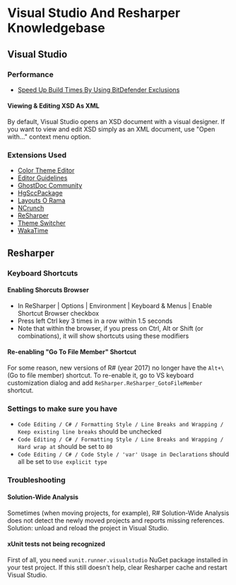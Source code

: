 # Visual Studio And Resharper Knowledgebase

## Visual Studio

### Performance
* [Speed Up Build Times By Using BitDefender Exclusions](https://ardalis.com/speed-up-visual-studio-build-times)

#### Viewing & Editing XSD As XML
By default, Visual Studio opens an XSD document with a visual designer. If you want to view and edit XSD simply as an XML document, use "Open with..." context menu option.

### Extensions Used
- [Color Theme Editor](https://marketplace.visualstudio.com/items?itemName=VisualStudioPlatformTeam.VisualStudio2017ColorThemeEditor)
- [Editor Guidelines](https://marketplace.visualstudio.com/items?itemName=PaulHarrington.EditorGuidelines)
- [GhostDoc Community](https://submain.com/products/ghostdoc.aspx)
- [HgSccPackage](https://bitbucket.org/zzsergant/hgsccpackage/wiki/Home)
- [Layouts O Rama](http://www.type5dev.com/LayoutsORama)
- [NCrunch](https://www.ncrunch.net/)
- [ReSharper](https://www.jetbrains.com/resharper/)
- [Theme Switcher](https://github.com/frankschierle/ThemeSwitcher)
- [WakaTime](https://github.com/wakatime/visualstudio-wakatime)

## Resharper

### Keyboard Shortcuts
#### Enabling Shorcuts Browser
* In ReSharper | Options | Environment | Keyboard & Menus | Enable Shortcut Browser checkbox
* Press left Ctrl key 3 times in a row within 1.5 seconds
* Note that within the browser, if you press on Ctrl, Alt or Shift (or combinations), it will show shortcuts using these modifiers

#### Re-enabling "Go To File Member" Shortcut
For some reason, new versions of R# (year 2017) no longer have the `Alt+\` (Go to file member) shortcut. To re-enable it, go to VS keyboard customization dialog and add `ReSharper.ReSharper_GotoFileMember` shortcut.

### Settings to make sure you have
- `Code Editing / C# / Formatting Style / Line Breaks and Wrapping / Keep existing line breaks` should be unchecked
- `Code Editing / C# / Formatting Style / Line Breaks and Wrapping / Hard wrap at` should be set to `80`
- `Code Editing / C# / Code Style / 'var' Usage in Declarations` should all be set to `Use explicit type`

### Troubleshooting
#### Solution-Wide Analysis
Sometimes (when moving projects, for example), R# Solution-Wide Analysis does not detect the newly moved projects and reports missing references. Solution: unload and reload the project in Visual Studio.

#### xUnit tests not being recognized
First of all, you need `xunit.runner.visualstudio` NuGet package installed in your test project. If this still doesn't help, clear Resharper cache and restart Visual Studio.